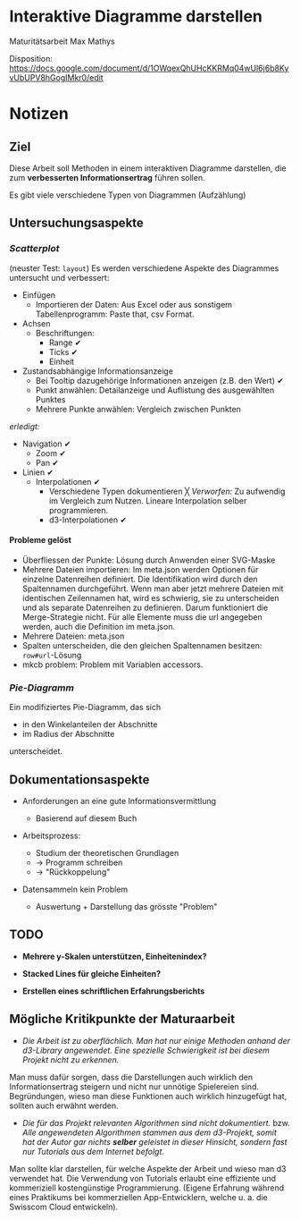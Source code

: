 # Interaktive Diagramme darstellen
Maturitätsarbeit Max Mathys

Disposition: https://docs.google.com/document/d/1OWqexQhUHcKKRMq04wUl6j6b8KyvUbUPV8hGogIMkr0/edit

# Notizen
## Ziel
Diese Arbeit soll Methoden in einem interaktiven Diagramme darstellen, die zum **verbesserten Informationsertrag** führen sollen.

Es gibt viele verschiedene Typen von Diagrammen (Aufzählung)

## Untersuchungsaspekte
### *Scatterplot*
(neuster Test: `layout`)
Es werden verschiedene Aspekte des Diagrammes untersucht und verbessert:

- Einfügen
	- Importieren der Daten: Aus Excel oder aus sonstigem Tabellenprogramm: Paste that, csv Format.
- Achsen
	- Beschriftungen:
		- Range ✔︎
		- Ticks ✔︎
		- Einheit
- Zustandsabhängige Informationsanzeige
	- Bei Tooltip dazugehörige Informationen anzeigen (z.B. den Wert) ✔︎
	- Punkt anwählen: Detailanzeige und Auflistung des ausgewählten Punktes
	- Mehrere Punkte anwählen: Vergleich zwischen Punkten

*erledigt:*

- Navigation ✔︎
	- Zoom ✔︎
	- Pan ✔︎
- Linien ✔︎
	- Interpolationen ✔︎
		- Verschiedene Typen dokumentieren ╳ *Verworfen:* Zu aufwendig im Vergleich zum Nutzen. Lineare Interpolation selber programmieren.
		- d3-Interpolationen ✔︎



#### Probleme gelöst
- Überfliessen der Punkte: Lösung durch Anwenden einer SVG-Maske
- Mehrere Dateien importieren: Im meta.json werden Optionen für einzelne Datenreihen definiert. Die Identifikation wird durch den Spaltennamen durchgeführt. Wenn man aber jetzt mehrere Dateien mit identischen Zeilennamen hat, wird es schwierig, sie zu unterscheiden und als separate Datenreihen zu definieren. Darum funktioniert die Merge-Strategie nicht. Für alle Elemente muss die url angegeben werden, auch die Definition im meta.json.
- Mehrere Dateien: meta.json
- Spalten unterscheiden, die den gleichen Spaltennamen besitzen: `row#url`-Lösung
- mkcb problem: Problem mit Variablen accessors.


### *Pie-Diagramm*
Ein modifiziertes Pie-Diagramm, das sich

- in den Winkelanteilen der Abschnitte
- im Radius der Abschnitte

unterscheidet.

## Dokumentationsaspekte
- Anforderungen an eine gute Informationsvermittlung
	- Basierend auf diesem Buch

- Arbeitsprozess:
	- Studium der theoretischen Grundlagen 
	- → Programm schreiben
	- → "Rückkoppelung"

- Datensammeln kein Problem
	- Auswertung + Darstellung das grösste "Problem"

## TODO

- **Mehrere y-Skalen unterstützen, Einheitenindex?**



- **Stacked Lines für gleiche Einheiten?**


- **Erstellen eines schriftlichen Erfahrungsberichts**


## Mögliche Kritikpunkte der Maturaarbeit

- *Die Arbeit ist zu oberflächlich. Man hat nur einige Methoden anhand der d3-Library angewendet. Eine spezielle Schwierigkeit ist bei diesem Projekt nicht zu erkennen.*

Man muss dafür sorgen, dass die Darstellungen auch wirklich den Informationsertrag steigern und nicht nur unnötige Spielereien sind. Begründungen, wieso man diese Funktionen auch wirklich hinzugefügt hat, sollten auch erwähnt werden.

- *Die für das Projekt relevanten Algorithmen sind nicht dokumentiert.* bzw. *Alle angewendeten Algorithmen stammen aus dem d3-Projekt, somit hat der Autor gar nichts **selber** geleistet in dieser Hinsicht, sondern fast nur Tutorials aus dem Internet befolgt.*

Man sollte klar darstellen, für welche Aspekte der Arbeit und wieso man d3 verwendet hat.
Die Verwendung von Tutorials erlaubt eine effiziente und kommeriziell kostengünstige Programmierung. (Eigene Erfahrung während eines Praktikums bei kommerziellen App-Entwicklern, welche u. a. die Swisscom Cloud entwickeln).
										
